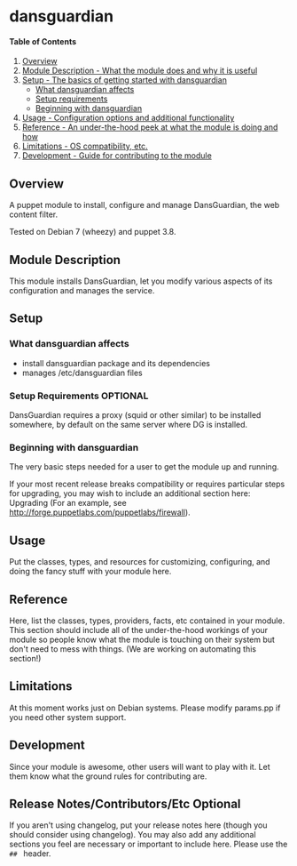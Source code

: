 # dansguardian

#### Table of Contents

1. [Overview](#overview)
2. [Module Description - What the module does and why it is useful](#module-description)
3. [Setup - The basics of getting started with dansguardian](#setup)
    * [What dansguardian affects](#what-dansguardian-affects)
    * [Setup requirements](#setup-requirements)
    * [Beginning with dansguardian](#beginning-with-dansguardian)
4. [Usage - Configuration options and additional functionality](#usage)
5. [Reference - An under-the-hood peek at what the module is doing and how](#reference)
5. [Limitations - OS compatibility, etc.](#limitations)
6. [Development - Guide for contributing to the module](#development)

## Overview

A puppet module to install, configure and manage DansGuardian, the web content filter.

Tested on Debian 7 (wheezy) and puppet 3.8.

## Module Description

This module installs DansGuardian, let you modify various aspects of its configuration
and manages the service.

## Setup

### What dansguardian affects

* install dansguardian package and its dependencies
* manages /etc/dansguardian files

### Setup Requirements **OPTIONAL**

DansGuardian requires a proxy (squid or other similar) to be installed somewhere,
by default on the same server where DG is installed.

### Beginning with dansguardian

The very basic steps needed for a user to get the module up and running.

If your most recent release breaks compatibility or requires particular steps
for upgrading, you may wish to include an additional section here: Upgrading
(For an example, see http://forge.puppetlabs.com/puppetlabs/firewall).

## Usage

Put the classes, types, and resources for customizing, configuring, and doing
the fancy stuff with your module here.

## Reference

Here, list the classes, types, providers, facts, etc contained in your module.
This section should include all of the under-the-hood workings of your module so
people know what the module is touching on their system but don't need to mess
with things. (We are working on automating this section!)

## Limitations

At this moment works just on Debian systems. Please modify params.pp if you need
other system support.

## Development

Since your module is awesome, other users will want to play with it. Let them
know what the ground rules for contributing are.

## Release Notes/Contributors/Etc **Optional**

If you aren't using changelog, put your release notes here (though you should
consider using changelog). You may also add any additional sections you feel are
necessary or important to include here. Please use the `## ` header.
